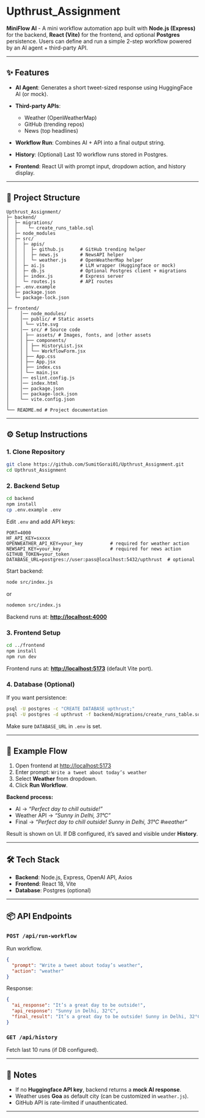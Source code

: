 # Upthrust\_Assignment

**MiniFlow AI** - A mini workflow automation app built with **Node.js (Express)** for the backend, **React (Vite)** for the frontend, and optional **Postgres** persistence. Users can define and run a simple 2-step workflow powered by an AI agent + third-party API.

---

## ✨ Features

* **AI Agent**: Generates a short tweet-sized response using HuggingFace AI (or mock).
* **Third-party APIs**:

  * Weather (OpenWeatherMap)
  * GitHub (trending repos)
  * News (top headlines)
* **Workflow Run**: Combines AI + API into a final output string.
* **History**: (Optional) Last 10 workflow runs stored in Postgres.
* **Frontend**: React UI with prompt input, dropdown action, and history display.

---

## 📂 Project Structure

```
Upthrust_Assignment/
├─ backend/
│  ├─ migrations/
│  │    └─ create_runs_table.sql
│  ├─ node_modules
│  ├─ src/
│  │  ├─ apis/
│  │  │  ├─ github.js      # GitHub trending helper
│  │  │  ├─ news.js        # NewsAPI helper
│  │  │  └─ weather.js     # OpenWeatherMap helper
│  │  ├─ ai.js             # LLM wrapper (Huggingface or mock)
│  │  ├─ db.js             # Optional Postgres client + migrations
│  │  ├─ index.js          # Express server
│  │  └─ routes.js         # API routes
│  ├─ .env.example
│  ├─ package.json
│  └─ package-lock.json
│
├─ frontend/
│    │── node_modules/
│    │── public/ # Static assets
│    │ └── vite.svg
│    │── src/ # Source code
│    │ ├── assets/ # Images, fonts, and │other assets
│    │ ├── components/
│    │ │ ├── HistoryList.jsx
│    │ │ └── WorkflowForm.jsx
│    │ ├── App.css 
│    │ ├── App.jsx 
│    │ ├── index.css
│    │ └── main.jsx 
│    │── eslint.config.js 
│    │── index.html 
│    │── package.json 
│    │── package-lock.json
│    └── vite.config.json
│
└── README.md # Project documentation
```

---

## ⚙️ Setup Instructions

### 1. Clone Repository

```bash
git clone https://github.com/SumitGorai01/Upthrust_Assignment.git
cd Upthrust_Assignment
```

### 2. Backend Setup

```bash
cd backend
npm install
cp .env.example .env
```

Edit `.env` and add API keys:

```env
PORT=4000
HF_API_KEY=sxxxx                      
OPENWEATHER_API_KEY=your_key          # required for weather action
NEWSAPI_KEY=your_key                  # required for news action
GITHUB_TOKEN=your_token               
DATABASE_URL=postgres://user:pass@localhost:5432/upthrust  # optional
```

Start backend:

```bash
node src/index.js
```
or
```bash
nodemon src/index.js
```

Backend runs at: **[http://localhost:4000](http://localhost:4000)**

### 3. Frontend Setup

```bash
cd ../frontend
npm install
npm run dev
```

Frontend runs at: **[http://localhost:5173](http://localhost:5173)** (default Vite port).

### 4. Database (Optional)

If you want persistence:

```bash
psql -U postgres -c "CREATE DATABASE upthrust;"
psql -U postgres -d upthrust -f backend/migrations/create_runs_table.sql
```

Make sure `DATABASE_URL` in `.env` is set.

---

## 🚀 Example Flow

1. Open frontend at [http://localhost:5173](http://localhost:5173)
2. Enter prompt: `Write a tweet about today’s weather`
3. Select **Weather** from dropdown.
4. Click **Run Workflow**.

**Backend process:**

* AI → *“Perfect day to chill outside!”*
* Weather API → *“Sunny in Delhi, 31°C”*
* Final → *“Perfect day to chill outside! Sunny in Delhi, 31°C #weather”*

Result is shown on UI. If DB configured, it’s saved and visible under **History**.

---

## 🛠 Tech Stack

* **Backend**: Node.js, Express, OpenAI API, Axios
* **Frontend**: React 18, Vite
* **Database**: Postgres (optional)

---

## 📦 API Endpoints

### `POST /api/run-workflow`

Run workflow.

```json
{
  "prompt": "Write a tweet about today’s weather",
  "action": "weather"
}
```

Response:

```json
{
  "ai_response": "It’s a great day to be outside!",
  "api_response": "Sunny in Delhi, 32°C",
  "final_result": "It’s a great day to be outside! Sunny in Delhi, 32°C #weather"
}
```

### `GET /api/history`

Fetch last 10 runs (if DB configured).

---

## 📝 Notes

* If no **Huggingface API key**, backend returns a **mock AI response**.
* Weather uses **Goa** as default city (can be customized in `weather.js`).
* GitHub API is rate-limited if unauthenticated.

---
